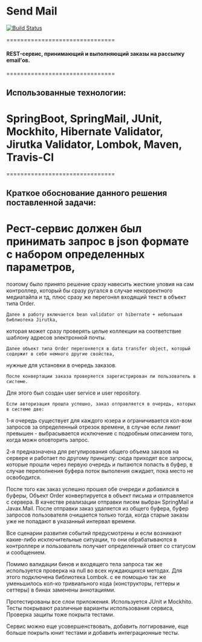Send Mail
===============================

[![Build Status](https://travis-ci.org/yuriikovalchuk/SendMail.svg?branch=master)](https://travis-ci.org/yuriikovalchuk/SendMail)

===============================
#### REST-сервис, принимающий и выполняющий заказы на рассылку email’ов.
===============================
## Использованные технологии:
# SpringBoot, SpringMail, JUnit, Mockhito, Hibernate Validator, Jirutka Validator, Lombok, Maven, Travis-CI
===============================
## Краткое обоснование данного решения поставленной задачи:

#   Рест-сервис должен был принимать запрос в json формате с набором определенных параметров,
поэтому было принято решение сразу навесить жесткие уловия на сам контроллер,
который бы сразу ругался в случае некорректного медиатайпа и тд, плюс сразу же перегонял входящий текст в объект типа Order.

    Далее в работу включается bean validator от hibernate + небольшая библиотека Jirutka,
которая может сразу проверять целые коллекции на соответствие шаблону адресов электронной почты.

    Далее объект типа Order перегоняется в data transfer object, который содержит в себе немного другие свойства,
нужные для установки в очередь заказов.

    После конвертации заказа проверяется зарегистрирован ли пользователь в системе.
Для этого был создан user service и user repository.

    Если авторизация прошла успешно, заказ отправляется в очередь, которых в системе две:

1-я очередь существует для каждого юзера и ограничивается кол-вом запросов за определенный отрезок времени,
в случае если лимит превышен - выбрасывается исключение с подробным описанием того, когда можн оповторить запрос.

2-я предназначена для регулирования общего объема заказов на сервере и работает по другому принципу:
сюда приходят все запросы, которые прошли через первую очередь и пытаются попасть в буфер,
в случае переполнения буфера поток выполения ожидает, пока место не освободится.

После того как заказ успешно прошел обе очереди и добавился в буферы, Объект Order конвертируется в объект письма
и отправляется с сервера. В качестве реализации отправки писем выбран SpringMail и Javax.Mail.
После отправки заказ удаляется из общего буфера, буфер запросов пользователя очищается только тогда,
когда старые заказы уже не попадают в указанный интервал времени.

Все сценарии развития событий предусмотрены и если возникают какие-либо исключительные ситуации,
то они обрабатываются в контроллере и пользователь получает определенный ответ со статусом и сообщением.

Помимо валидации бинов и входящего тела запроса так же используется проверка на null во всех нуждающихся
методах. Для этого подключена библиотека Lombok. с ее помощью так же уменьшилось кол-ко тривиального кода
(конструкторы, геттеры и сеттеры) в бинах заменены аннотациями.

Протестированы все слои приложения. Используется JUnit и Mockhito. Тесты покрывают различные
варианты использования сервиса, Проверка защиты тоже покрыта тестами.

Сервис можно еще усовершенствовать, добавить логгирование, еще больше покрыть юнит тестами и
добавить интеграционные тесты.
